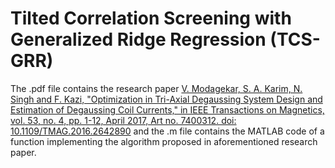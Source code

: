 # Tilted Correlation Screening with Generalized Ridge Regression (TCS-GRR)
The .pdf file contains the research paper [V. Modagekar, S. A. Karim, N. Singh and F. Kazi, "Optimization in Tri-Axial Degaussing System Design and Estimation of Degaussing Coil Currents," in IEEE Transactions on Magnetics, vol. 53, no. 4, pp. 1-12, April 2017, Art no. 7400312. doi: 10.1109/TMAG.2016.2642890](https://ieeexplore.ieee.org/document/7792739) and the .m file contains the MATLAB code of a function implementing the algorithm proposed in aforementioned research paper.
